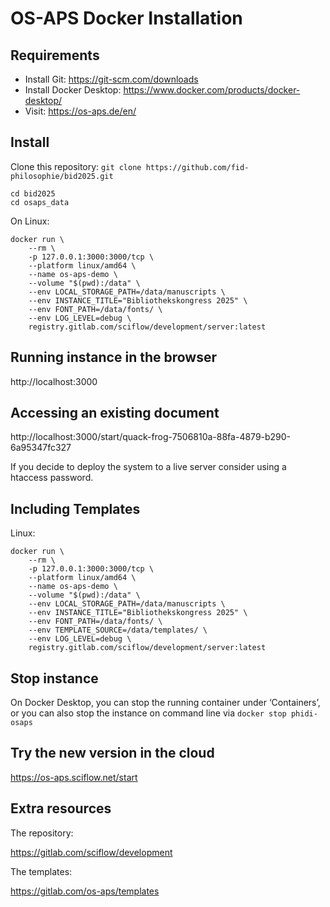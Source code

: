 # OS-APS Docker Installation

## Requirements

* Install Git: https://git-scm.com/downloads
* Install Docker Desktop: https://www.docker.com/products/docker-desktop/
* Visit: https://os-aps.de/en/

## Install

Clone this repository: `git clone https://github.com/fid-philosophie/bid2025.git`

```
cd bid2025
cd osaps_data
```

On Linux:

```
docker run \
    --rm \
    -p 127.0.0.1:3000:3000/tcp \
    --platform linux/amd64 \
    --name os-aps-demo \
    --volume "$(pwd):/data" \
    --env LOCAL_STORAGE_PATH=/data/manuscripts \
    --env INSTANCE_TITLE="Bibliothekskongress 2025" \
    --env FONT_PATH=/data/fonts/ \
    --env LOG_LEVEL=debug \
    registry.gitlab.com/sciflow/development/server:latest
```
## Running instance in the browser

http://localhost:3000

## Accessing an existing document

http://localhost:3000/start/quack-frog-7506810a-88fa-4879-b290-6a95347fc327

If you decide to deploy the system to a live server consider using a htaccess password.

## Including Templates

Linux:
```
docker run \
    --rm \
    -p 127.0.0.1:3000:3000/tcp \
    --platform linux/amd64 \
    --name os-aps-demo \
    --volume "$(pwd):/data" \
    --env LOCAL_STORAGE_PATH=/data/manuscripts \
    --env INSTANCE_TITLE="Bibliothekskongress 2025" \
    --env FONT_PATH=/data/fonts/ \
    --env TEMPLATE_SOURCE=/data/templates/ \
    --env LOG_LEVEL=debug \
    registry.gitlab.com/sciflow/development/server:latest
```

## Stop instance

On Docker Desktop, you can stop the running container under ‘Containers’, or you can also stop the instance on command line via `docker stop phidi-osaps`

## Try the new version in the cloud

https://os-aps.sciflow.net/start

## Extra resources

The repository:

https://gitlab.com/sciflow/development

The templates:

https://gitlab.com/os-aps/templates
